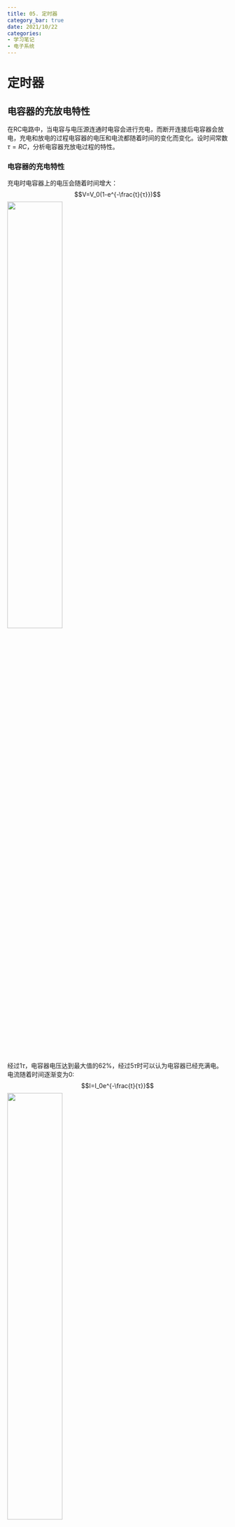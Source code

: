 ```yaml
---
title: 05. 定时器
category_bar: true
date: 2021/10/22
categories: 
- 学习笔记
- 电子系统
---
```

# 定时器
## 电容器的充放电特性
在RC电路中，当电容与电压源连通时电容会进行充电，而断开连接后电容器会放电，充电和放电的过程电容器的电压和电流都随着时间的变化而变化。设时间常数$τ=RC$，分析电容器充放电过程的特性。  
### 电容器的充电特性
充电时电容器上的电压会随着时间增大：  
$$V=V_0(1-e^{-\frac{t}{τ}})$$
<img src = https://cdn.jsdelivr.net/gh/l61012345/Pic/img/20211022194059.png width=50%>  

经过$1τ$，电容器电压达到最大值的62%，经过$5τ$时可以认为电容器已经充满电。  
电流随着时间逐渐变为0:  
$$I=I_0e^{-\frac{t}{τ}}$$
<img src = https://cdn.jsdelivr.net/gh/l61012345/Pic/img/20211022193952.png width=50%>  

同样地，经过$1τ$，电容器电流流失到原来的37%，经过$5τ$时可以认为没有电流通过电容器。  

### 电容器的放电特性
放电时，电容器的电压变化与充电时相反，随着时间的推移，电压逐渐流失：  
$$V=V_0e^{-\frac{t}{τ}}$$
<img src = https://cdn.jsdelivr.net/gh/l61012345/Pic/img/20211022194713.png width=50%>  

经过$1τ$，电容器电流流失到原来的37%，经过$5τ$时可以认为没有电流通过电容器。  
同时，电流也随着时间逐渐流失，与充电过程不同的是，电流流失的方向是相反的：  
$$I=-I_0e^{-\frac{t}{τ}}$$
<img src = https://cdn.jsdelivr.net/gh/l61012345/Pic/img/20211022194804.png width=50%>  

与电压流失相同，经过$1τ$，电容器电流流失到原来的37%，经过$5τ$时可以认为没有电流通过电容器。  

### 三角波发生器
利用电容器的充放电性质，可以让输入电压周期性地打开和关闭与电容的连接，电容器会不断地进行充放电，形成三角波形。事实上“周期性地打开和关闭”的效果与输入信号为方波时相同。  
理想条件下，可以由此设计三角波发生器，其电路完全等同于低通滤波器。  
需要注意的是，考虑到电容器的完全充放电是需要时间的，输入信号的频率应该比较低，以给予电容器合适的充放电时间。  
<img src = https://cdn.jsdelivr.net/gh/l61012345/Pic/img/20211022195421.png width=50%>  

将上述的电路进一步改进，得到如下的电路：  
该电路由两部分组成：  
1. 由直流电压源、电阻和电容组成的三角波发生器电路，该电路在电容和电压源附近各有一个开关，如图所示：  
   <img src = https://cdn.jsdelivr.net/gh/l61012345/Pic/img/20211022200001.png width=50%>  
   - 当$S_1$闭合、$S_2$打开时，电压源会向电容器充电。  
   - 当$S_1$打开、$S_2$闭合时，电容器会放电到$R_2$。  
   因此该电路通过控制$S_1$、$S_2$的开闭来控制电容器的充放电。  
2. $S_1$、$S_2$开关连接至RS触发器电路，RS触发器的R端和S端分别连接两个比较器，如图所示：  
   <img src = https://cdn.jsdelivr.net/gh/l61012345/Pic/img/20211022200338.png width=50%>  
   - 当输入电压$V_{in}>V_1$时，上方的比较器向触发器的S端发送高电平，而下方比较器由于$V_2>V_{in}$则不会向R端发送高电平，此时RS触发器的输入逻辑：$S=1,R=0$，根据RS触发器的真值表可以得到$Q=1,\overline{Q}=0$，$S_1$闭合、$S_2$打开时，电压源会向电容器充电。  
   - 当输入电压$V_{in}<V_1$时，下方的比较器向触发器的R端发送高电平，而上方比较器由于$V_{in}<V_1$则不会向S端发送高电平，此时RS触发器的输入逻辑：$S=0,R=1$，根据RS触发器的真值表可以得到$Q=0,\overline{Q}=1$，$S_1$打开、$S_2$闭合，使电容器放电。  

> RS 触发器真值表：  
> <img src = https://cdn.jsdelivr.net/gh/l61012345/Pic/img/20211022205217.png width=50%>  

当输入$V_{in}$是一个正弦波或者方波时，与$V_1$、$V_2$的大小关系会被自动触发，从而形成稳定而连续的三角波波形，其波形如下图所示：  
<img src = https://cdn.jsdelivr.net/gh/l61012345/Pic/img/20211022201022.png width=50%>  

## 555定时器
555定时器是一种利用电容器充放电性质的电路元件，它可以通过直流电压输出稳定的方波。其元件内部结构如图所示：  
<img src = https://cdn.jsdelivr.net/gh/l61012345/Pic/img/20211022201421.png width=80%>  

其中的NPN晶体管作用类似于开关。上方三个$5kΩ$的分压器将输入电压$V_{cc}$分割成$\frac{2}{3}V_{cc}$和$\frac{1}{3}V_{cc}$并分别送入比较器2、1。其中比较器2将$\frac{2}{3}V_{cc}$与外接电压Threshold进行比较，比较器1将$\frac{1}{3}V_{cc}$与外接电压Trigger进行比较，以控制SR触发器的输入。  
同时，555定时器还支持使用ControlVoltage替代$\frac{2}{3}V_{cc}$作为比较电压。SR触发器的输出为Ouput和Reset。  
555定时器有三种工作状态（电路连接方式）：非稳态、单稳态和多稳态，这三种连接分别可以产生三种不同的方波波形。  

### 非稳态模式
非稳态模式(Astable)下555定时器的连接图如下图所示：  
<img src = https://cdn.jsdelivr.net/gh/l61012345/Pic/img/20211022210029.png width=80%>

如图，VCC分别作为内部和外部电路的电压源，外部电路是一个基本的RC电路。而外部电路的输出端与Threshold和Trigger连接，从而起到自我触发的效果。  
开始时电容器充电，当$Threshold>\frac{2}{3}V_{cc}$时，SR触发器输入逻辑为：$R=1,S=0$，输出为低电平，同时由于$\overline{Q}=1$，NPN晶体管被导通，电容器开始放电。  
当$Threshold<\frac{2}{3}V_{cc}$时，SR触发器输入逻辑为：$R=0,S=1$，输出为高电平，同时由于$\overline{Q}=0$，NPN晶体管关断，电容器充电。  
此后，由于Threshold/Trigger电压的变化，电容器会不断地进行充放电，从而在输出端产生稳定的高低电平方波，而电容器处产生稳定的锯齿波三角波，且周期占空比与输出的方波信号完全相同:  
<img src = https://cdn.jsdelivr.net/gh/l61012345/Pic/img/20211022210401.png width=50%>  

可以发现锯齿波/三角波的上下限为$\frac{2}{3}V_{CC}$和$\frac{1}{3}V_{CC}$。  

在电路连接时往往还会增加另一个电容$C_2$以提高电路的稳定性。  
<img src = https://cdn.jsdelivr.net/gh/l61012345/Pic/img/20211104164835.png width=50%>  

#### 有关计算
在电容器充电过程，电流实际上流过了外部的两个电阻$R_1、R_2$，因此充电过程的时间常数：$τ_1=(R_1+R_2)C_1$。  
放电过程中电流只流过了$R_2$,因此放电过程的时间常数：$τ_2=R_2C_1$。  
根据数学推导得到充电时间：   
$$t_{char}=ln2(R_1+R_2)C_1$$
放电时间：  
$$t_{Discr}=ln2R_2C_1$$
周期：  
$$T=t_{char}+t_{Discr}=ln2(R_1+2R_2)C_1$$
振荡频率：  
$$f_r=\frac{1}{T}=\frac{1.44}{(R_1+2R_2)C_1}$$
定义输出波形一周期内的高电平出现时间占整个周期时间的比例为占空比，有：  
$$Duty Cyecle=\frac{R_1+R_2}{R_1+2R_2}× 100\%$$
**因此，非稳态的555定时器输出的方波可以通过改变$R_1$和$R_2$的值改变占空比。**  
可以发现这种基本的非稳态555振荡器配置的问题在于占空比，因为电阻$R_2$的存在使得占空比永远大于50%。  
换句话说，该电路不能使输出“ON”时间短于“OFF”时间，因为$(R_1 + R_2)C$ 总是大于$R_1C$的值。  
> 当$R_2$远大于$R_1$时，$Duty Cyecle=50\%$。  
  
**$V_{Control}$对输出波形的影响**：  
充放电时间中的参数$ln2$实际上是由$\frac{1}{3}V_{CC}$和$\frac{2}{3}V_{CC}$进行决定的：  
$$Const=ln\frac{V_{CC}-0.5V_{Control}}{V_{CC}-V_{Control}}$$
当$V_{CC}=15V,V_{Control}=\frac{2}{3}V_{CC}$时，$Const=ln2$。  
如果Pin5：Control-Voltage接入直流电压，则$V_{Control}≠\frac{2}{3}V_{CC}$。  
此时产生的三角波的上下限应该为：$\frac{1}{3}V_{CC}-V_{Control}$。  
输出的方波周期发生变化，高电平和低电平的持续时间同比例增加或者减小，占空比仍然保持不变。  

#### 50%占空比555稳定器*
<img src = https://cdn.jsdelivr.net/gh/l61012345/Pic/img/20211104165149.png width=50%>   

555振荡器现在产生50％的占空比作为定时电容， $C_1$ 现在通过相同的电阻器充电和放电， $R_2$ 而不是如前所述通过定时器放电引脚7放电。当555振荡器的输出为高电平时，电容器通过 $R_2$ 充电，当输出为低电平时，它通过 $R_2$ 放电。电阻器 $R_1$ 用于确保电容器完全充电至与电源电压相同的值。

### 单稳态模式*
单稳态模式由于振荡电容器$C_1$直接接地，因此电容器在充电后直接放电至接地，所以在单稳态模式下，555定时器的输出只会产生一个方波信号，其电路图如下所示：  
<img src = https://cdn.jsdelivr.net/gh/l61012345/Pic/img/20211022211852.png width=80%>  
方波信号的持续时间：  
$$τ=1.1R_1C_1$$